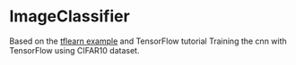 # ImageClassifier
Based on the [tflearn example](https://github.com/tflearn/tflearn/blob/master/examples/images/convnet_cifar10.py) and TensorFlow tutorial
Training the cnn with TensorFlow using CIFAR10 dataset.
